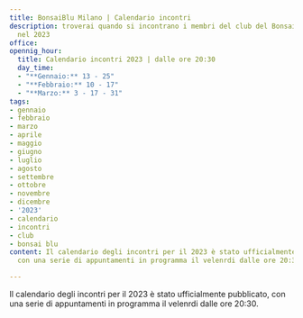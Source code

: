 ```yaml
---
title: BonsaiBlu Milano | Calendario incontri
description: troverai quando si incontrano i membri del club del Bonsai Blu di Milano
  nel 2023
office: 
opennig_hour:
  title: Calendario incontri 2023 | dalle ore 20:30
  day_time:
  - "**Gennaio:** 13 - 25"
  - "**Febbraio:** 10 - 17"
  - "**Marzo:** 3 - 17 - 31"
tags:
- gennaio
- febbraio
- marzo
- aprile
- maggio
- giugno
- luglio
- agosto
- settembre
- ottobre
- novembre
- dicembre
- '2023'
- calendario
- incontri
- club
- bonsai blu
content: Il calendario degli incontri per il 2023 è stato ufficialmente pubblicato,
  con una serie di appuntamenti in programma il velenrdi dalle ore 20:30.

---
```

Il calendario degli incontri per il 2023 è stato ufficialmente pubblicato, con una serie di appuntamenti in programma il velenrdi dalle ore 20:30.
